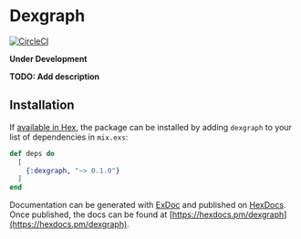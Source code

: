 # Dexgraph

[![CircleCI](https://circleci.com/bb/Fulnir/dexgraph/tree/master.svg?style=shield&circle-token=159e79fa39eebc71fca1dcd0ca20f08d2f5bd287)](https://circleci.com/bb/Fulnir/dexgraph/tree/master)

**Under Development**

**TODO: Add description**


## Installation

If [available in Hex](https://hex.pm/docs/publish), the package can be installed
by adding `dexgraph` to your list of dependencies in `mix.exs`:

```elixir
def deps do
  [
    {:dexgraph, "~> 0.1.0"}
  ]
end
```

Documentation can be generated with [ExDoc](https://github.com/elixir-lang/ex_doc)
and published on [HexDocs](https://hexdocs.pm). Once published, the docs can
be found at [https://hexdocs.pm/dexgraph](https://hexdocs.pm/dexgraph).

